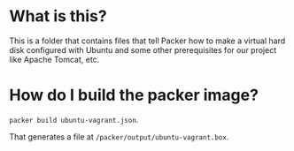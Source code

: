 # What is this?

This is a folder that contains files that tell Packer how to
make a virtual hard disk configured with Ubuntu and some
other prerequisites for our project like Apache Tomcat, etc.

# How do I build the packer image?

`packer build ubuntu-vagrant.json`.

That generates a file at `/packer/output/ubuntu-vagrant.box`.